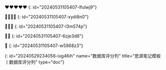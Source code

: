 ❤️❤️❤️❤️❤️
{: id="20240531105407-lfulwj9"}

🧡🧡🧡🧡
{: id="20240531105407-xydi8n0"}

💙💙💙
{: id="20240531105407-l3m574p"}

💚💚
{: id="20240531105407-6zje3d8"}

🖤
{: id="20240531105407-w5968z3"}

{: id="20240529234056-ixg46ih" name="数据库评分列" title="思源笔记模板丨数据库评分列" type="doc"}